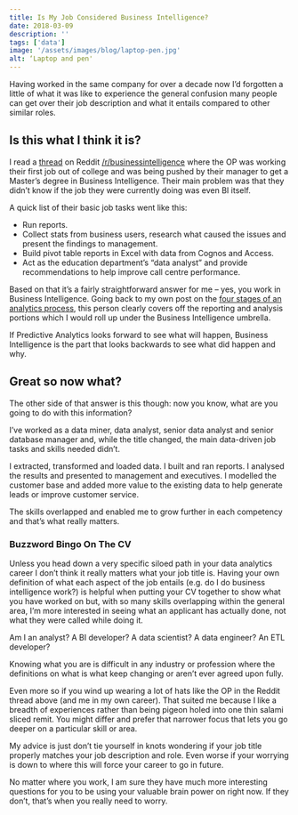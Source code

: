 ```yaml
---
title: Is My Job Considered Business Intelligence?
date: 2018-03-09
description: ''
tags: ['data']
image: '/assets/images/blog/laptop-pen.jpg'
alt: ‘Laptop and pen'
---
```

Having worked in the same company for over a decade now I&#8217;d forgotten a little of what it was like to experience the general confusion many people can get over their job description and what it entails compared to other similar roles.

## Is this what I think it is?

I read a [thread](https://www.reddit.com/r/BusinessIntelligence/comments/76g1eu/is_my_job_considered_business_intelligence_and/) on Reddit [/r/businessintelligence](https://www.reddit.com/r/BusinessIntelligence/) where the OP was working their first job out of college and was being pushed by their manager to get a Master&#8217;s degree in Business Intelligence. Their main problem was that they didn&#8217;t know if the job they were currently doing was even BI itself.

A quick list of their basic job tasks went like this:

  * Run reports.
  * Collect stats from business users, research what caused the issues and present the findings to management.
  * Build pivot table reports in Excel with data from Cognos and Access.
  * Act as the education department&#8217;s &#8220;data analyst&#8221; and provide recommendations to help improve call centre performance.

Based on that it&#8217;s a fairly straightforward answer for me &#8211; yes, you work in Business Intelligence. Going back to my own post on the [four stages of an analytics process](/my-five-stages-of-the-analytics-process), this person clearly covers off the reporting and analysis portions which I would roll up under the Business Intelligence umbrella.

If Predictive Analytics looks forward to see what will happen, Business Intelligence is the part that looks backwards to see what did happen and why.

## Great so now what?

The other side of that answer is this though: now you know, what are you going to do with this information?

I&#8217;ve worked as a data miner, data analyst, senior data analyst and senior database manager and, while the title changed, the main data-driven job tasks and skills needed didn&#8217;t.

I extracted, transformed and loaded data. I built and ran reports. I analysed the results and presented to management and executives. I modelled the customer base and added more value to the existing data to help generate leads or improve customer service.

The skills overlapped and enabled me to grow further in each competency and that&#8217;s what really matters.

### Buzzword Bingo On The CV

Unless you head down a very specific siloed path in your data analytics career I don&#8217;t think it really matters what your job title is. Having your own definition of what each aspect of the job entails (e.g. do I do business intelligence work?) is helpful when putting your CV together to show what you have worked on but, with so many skills overlapping within the general area, I&#8217;m more interested in seeing what an applicant has actually done, not what they were called while doing it.

Am I an analyst? A BI developer? A data scientist? A data engineer? An ETL developer?

Knowing what you are is difficult in any industry or profession where the definitions on what is what keep changing or aren&#8217;t ever agreed upon fully.

Even more so if you wind up wearing a lot of hats like the OP in the Reddit thread above (and me in my own career). That suited me because I like a breadth of experiences rather than being pigeon holed into one thin salami sliced remit. You might differ and prefer that narrower focus that lets you go deeper on a particular skill or area.

My advice is just don&#8217;t tie yourself in knots wondering if your job title properly matches your job description and role. Even worse if your worrying is down to where this will force your career to go in future.

No matter where you work, I am sure they have much more interesting questions for you to be using your valuable brain power on right now. If they don&#8217;t, that&#8217;s when you really need to worry.